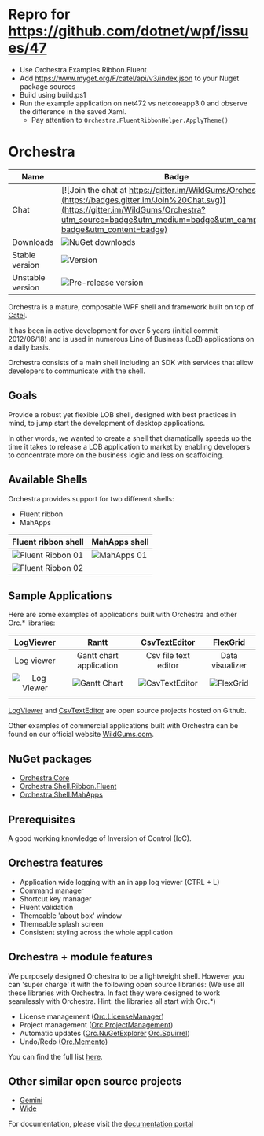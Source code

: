Repro for https://github.com/dotnet/wpf/issues/47
=================================================

- Use Orchestra.Examples.Ribbon.Fluent
- Add https://www.myget.org/F/catel/api/v3/index.json to your Nuget package sources
- Build using build.ps1 
- Run the example application on net472 vs netcoreapp3.0 and observe the difference in the saved Xaml. 
  - Pay attention to `Orchestra.FluentRibbonHelper.ApplyTheme()`

Orchestra
=========

Name|Badge
---|---
Chat|[![Join the chat at https://gitter.im/WildGums/Orchestra](https://badges.gitter.im/Join%20Chat.svg)](https://gitter.im/WildGums/Orchestra?utm_source=badge&utm_medium=badge&utm_campaign=pr-badge&utm_content=badge)
Downloads|![NuGet downloads](https://img.shields.io/nuget/dt/orchestra.core.svg)
Stable version|![Version](https://img.shields.io/nuget/v/orchestra.core.svg)
Unstable version|![Pre-release version](https://img.shields.io/nuget/vpre/orchestra.core.svg)

Orchestra is a mature, composable WPF shell and framework built on top of [Catel](http://www.catelproject.com).

It has been in active development for over 5 years (initial commit 2012/06/18) and is used in numerous Line of Business (LoB) applications on a daily basis.

Orchestra consists of a main shell including an SDK with services that allow developers to communicate with the shell.

## Goals

Provide a robust yet flexible LOB shell, designed with best practices in mind, to jump start the development of desktop applications.

In other words, we wanted to create a shell that dramatically speeds up the time it takes to release a LOB application to market by enabling developers to concentrate more on the business logic and less on scaffolding.

## Available Shells

Orchestra provides support for two different shells:

- Fluent ribbon
- MahApps

|  Fluent ribbon shell                                       | MahApps shell                                   |
|------------------------------------------------------------|-------------------------------------------------|
| ![Fluent Ribbon 01](doc/images/shell_fluentribbon_01.png)  | ![MahApps 01](doc/images/shell_mahapps_01.png)  |
| ![Fluent Ribbon 02](doc/images/shell_fluentribbon_02.png)  |                                                 |

## Sample Applications

Here are some examples of applications built with Orchestra and other Orc.* libraries:

| [LogViewer](https://github.com/WildGums/LogViewer)                                | Rantt                   | [CsvTextEditor](https://github.com/WildGums/CsvTextEditor) | FlexGrid    |
|:-:                                                                                |:-:                      |:-:                                                         |:-:          |
|Log viewer   | Gantt chart application | Csv file text editor                                       | Data visualizer            |
| ![Log Viewer](doc/images/LogViewer.png)                                            |![Gantt Chart](doc/images/Rantt.png)    |![CsvTextEditor](doc/images/CsvTextEditor.png)    |![FlexGrid](doc/images/FlexGrid.png)   |
|   |   |   |   |

[LogViewer](https://github.com/WildGums/LogViewer) and [CsvTextEditor](https://github.com/WildGums/CsvTextEditor) are open source projects hosted on Github.

Other examples of commercial applications built with Orchestra can be found on our official website [WildGums.com](http://www.wildgums.com).

## NuGet packages

- [Orchestra.Core](https://www.nuget.org/packages/Orchestra.Core)
- [Orchestra.Shell.Ribbon.Fluent](https://www.nuget.org/packages/Orchestra.Shell.Ribbon.Fluent)
- [Orchestra.Shell.MahApps](https://www.nuget.org/packages/Orchestra.Shell.MahApp)

## Prerequisites

A good working knowledge of Inversion of Control (IoC).

## Orchestra features

- Application wide logging with an in app log viewer (CTRL + L)
- Command manager
- Shortcut key manager
- Fluent validation
- Themeable 'about box' window
- Themeable splash screen
- Consistent styling across the whole application

## Orchestra + module features

We purposely designed Orchestra to be a lightweight shell. However you can 'super charge' it with the following open source libraries:
(We use all these libraries with Orchestra. In fact they were designed to work seamlessly with Orchestra. Hint: the libraries all start with Orc.*)

- License management ([Orc.LicenseManager](https://github.com/Orcomp/Orc.LicenseManager))
- Project management ([Orc.ProjectManagement](https://github.com/Orcomp/Orc.ProjectManagement))
- Automatic updates ([Orc.NuGetExplorer](https://github.com/WildGums/Orc.NuGetExplorer) [Orc.Squirrel](https://github.com/Orcomp/Orc.Squirrel))
- Undo/Redo ([Orc.Memento](https://github.com/WildGums/Orc.Memento))

You can find the full list [here](https://github.com/WildGums).

## Other similar open source projects

- [Gemini](https://github.com/tgjones/gemini "Gemini")
- [Wide](https://github.com/chandramouleswaran/Wide/ "Wide")

For documentation, please visit the [documentation portal](http://opensource.wildgums.com)
